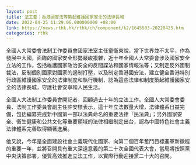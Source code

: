 ```yaml
---
layout: post
title: 法工委：香港國安法等築起維護國家安全的法律長城
date: 2022-04-25 11:29:06.000000000 +08:00
link: https://news.rthk.hk/rthk/ch/component/k2/1645503-20220425.htm
categories: rthk
---
```


全國人大常委會法制工作委員會國家法室主任童衛東說，當下世界並不太平，作為發展中大國，面臨的國家安全形勢嚴峻複雜，近十年全國人大常委會涉及國家安全立法的工作，包括維護國家政治安全的反間諜法和國家情報法等；又制定反外國制裁法，反制個別國家對國家的遏制打壓，以及制定香港國安法，建立健全香港特別行政區維護國家安全的法律制度和執行機制，認為這些法律和制度築起維護國家安全的法律長城，守護社會安寧和人民生活。

全國人大法制工作委員會開記者，回顧過去十年的立法工作。全國人大常委會委員、法制工作委員會副主任許安標表示，這十年立法數量大增，法律體系日益完備，包括編纂完成新中國第一部以法典命名的重要法律「民法典」；另外國家安全、衞生健康和公共文化等重要領域的法律相繼制定出台，認為中國特色社會主義法律體系完善取得顯著進展。

他又說，今年是全面建設社會主義現代化國家、向第二個百年奮鬥目標進軍新徵程的重要一年，並將召開具有重大深遠意義的第二十次全國代表大會，當局將按照黨中央決策部署，優質高效推進立法工作，以實際行動迎接黨二十大的召開。
